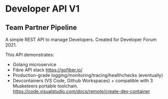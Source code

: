 # Developer API V1
## Team Partner Pipeline

A simple REST API to manage Developers. Created for Developer Forum 2021.

This API demonstrates:

* Golang microservice
* Fibre API stack https://gofiber.io/
* Production-grade logging/monitoring/tracing/healthchecks (eventually)
* Devcontainers (VS Code, Github Workspaces) + compatible with 3 Musketeers portable toolchain. https://code.visualstudio.com/docs/remote/create-dev-container
